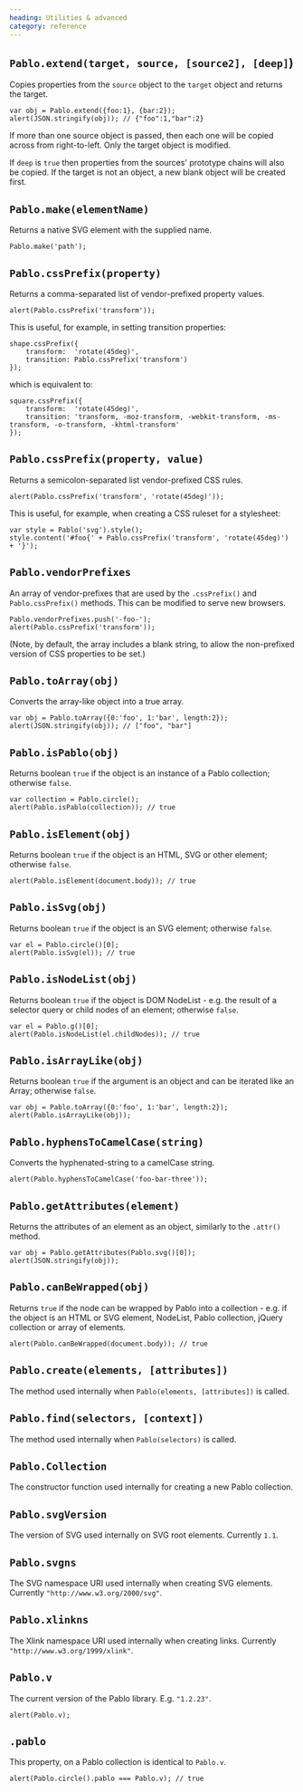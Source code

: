 ```yaml
--- 
heading: Utilities & advanced
category: reference
---
```


`Pablo.extend(target, source, [source2], [deep]`)
-------------------------------------------------

Copies properties from the `source` object to the `target` object and returns the target.

    var obj = Pablo.extend({foo:1}, {bar:2});
    alert(JSON.stringify(obj)); // {"foo":1,"bar":2}

If more than one source object is passed, then each one will be copied across from right-to-left. Only the target object is modified.

If `deep` is `true` then properties from the sources' prototype chains will also be copied. If the target is not an object, a new blank object will be created first.


`Pablo.make(elementName)`
-------------------------

Returns a native SVG element with the supplied name.

    Pablo.make('path');


`Pablo.cssPrefix(property)`
---------------------------

Returns a comma-separated list of vendor-prefixed property values.

    alert(Pablo.cssPrefix('transform'));

This is useful, for example, in setting transition properties:

    shape.cssPrefix({
        transform:  'rotate(45deg)',
        transition: Pablo.cssPrefix('transform')
    });
    
which is equivalent to:

    square.cssPrefix({
        transform:  'rotate(45deg)',
        transition: 'transform, -moz-transform, -webkit-transform, -ms-transform, -o-transform, -khtml-transform'
    });


`Pablo.cssPrefix(property, value)`
----------------------------------

Returns a semicolon-separated list vendor-prefixed CSS rules.

    alert(Pablo.cssPrefix('transform', 'rotate(45deg)'));

This is useful, for example, when creating a CSS ruleset for a stylesheet:

    var style = Pablo('svg').style();
    style.content('#foo{' + Pablo.cssPrefix('transform', 'rotate(45deg)') + '}');


`Pablo.vendorPrefixes`
----------------------

An array of vendor-prefixes that are used by the `.cssPrefix()` and `Pablo.cssPrefix()` methods. This can be modified to serve new browsers.

    Pablo.vendorPrefixes.push('-foo-');
    alert(Pablo.cssPrefix('transform'));

(Note, by default, the array includes a blank string, to allow the non-prefixed version of CSS properties to be set.)


`Pablo.toArray(obj)`
--------------------

Converts the array-like object into a true array.

    var obj = Pablo.toArray({0:'foo', 1:'bar', length:2});
    alert(JSON.stringify(obj)); // ["foo", "bar"]


`Pablo.isPablo(obj)`
--------------------

Returns boolean `true` if the object is an instance of a Pablo collection; otherwise `false`.

    var collection = Pablo.circle();
    alert(Pablo.isPablo(collection)); // true


`Pablo.isElement(obj)`
----------------------

Returns boolean `true` if the object is an HTML, SVG or other element; otherwise `false`.

    alert(Pablo.isElement(document.body)); // true


`Pablo.isSvg(obj)`
------------------

Returns boolean `true` if the object is an SVG element; otherwise `false`.

    var el = Pablo.circle()[0];
    alert(Pablo.isSvg(el)); // true


`Pablo.isNodeList(obj)`
-----------------------

Returns boolean `true` if the object is DOM NodeList - e.g. the result of a selector query or child nodes of an element; otherwise `false`.

    var el = Pablo.g()[0];
    alert(Pablo.isNodeList(el.childNodes)); // true


`Pablo.isArrayLike(obj)`
------------------------

Returns boolean `true` if the argument is an object and can be iterated like an Array; otherwise `false`.

    var obj = Pablo.toArray({0:'foo', 1:'bar', length:2});
    alert(Pablo.isArrayLike(obj));


`Pablo.hyphensToCamelCase(string)`
----------------------------------

Converts the hyphenated-string to a camelCase string.

    alert(Pablo.hyphensToCamelCase('foo-bar-three'));


`Pablo.getAttributes(element)`
------------------------------

Returns the attributes of an element as an object, similarly to the `.attr()` method.

    var obj = Pablo.getAttributes(Pablo.svg()[0]);
    alert(JSON.stringify(obj));


`Pablo.canBeWrapped(obj)`
-------------------------

Returns `true` if the node can be wrapped by Pablo into a collection - e.g. if the object is an HTML or SVG element, NodeList, Pablo collection, jQuery collection or array of elements.

    alert(Pablo.canBeWrapped(document.body)); // true


`Pablo.create(elements, [attributes])`
--------------------------------------

The method used internally when `Pablo(elements, [attributes])` is called.


`Pablo.find(selectors, [context])`
--------------------------------------

The method used internally when `Pablo(selectors)` is called.


`Pablo.Collection`
------------------

The constructor function used internally for creating a new Pablo collection.


`Pablo.svgVersion`
------------------

The version of SVG used internally on SVG root elements. Currently `1.1`.


`Pablo.svgns`
-------------

The SVG namespace URI used internally when creating SVG elements. Currently `"http://www.w3.org/2000/svg"`.


`Pablo.xlinkns`
-------------

The Xlink namespace URI used internally when creating links. Currently `"http://www.w3.org/1999/xlink"`.


`Pablo.v`
---------

The current version of the Pablo library. E.g. `"1.2.23"`.

    alert(Pablo.v);


`.pablo`
--------

This property, on a Pablo collection is identical to `Pablo.v`.

    alert(Pablo.circle().pablo === Pablo.v); // true